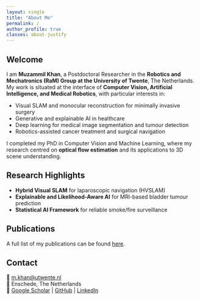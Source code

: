 ```yaml
---
layout: single
title: "About Me"
permalink: /
author_profile: true
classes: about-justify
---
```


## Welcome

I am **Muzammil Khan**, a Postdoctoral Researcher in the **Robotics and Mechatronics (RaM) Group at the University of Twente**, The Netherlands. My work is situated at the interface of **Computer Vision, Artificial Intelligence, and Medical Robotics**, with particular interests in:

- Visual SLAM and monocular reconstruction for minimally invasive surgery  
- Generative and explainable AI in healthcare  
- Deep learning for medical image segmentation and tumour detection  
- Robotics-assisted cancer treatment and surgical navigation  

I completed my PhD in Computer Vision and Machine Learning, where my research centred on **optical flow estimation** and its applications to 3D scene understanding.  

## Research Highlights

- **Hybrid Visual SLAM** for laparoscopic navigation (HVSLAM)
- **Explainable and Likelihood-Aware AI** for MRI-based bladder tumour prediction
- **Statistical AI Framework** for reliable smoke/fire surveillance


## Publications

A full list of my publications can be found [here](publications.md).  


## Contact

📧 m.khan@utwente.nl  
📍 Enschede, The Netherlands  
🔗 [Google Scholar](https://scholar.google.com/citations?user=PS_CX0AAAAAJ) | [GitHub](https://github.com/MUZAMMILATEO) | [LinkedIn](https://www.linkedin.com/in/muzammil-khan-ai)
